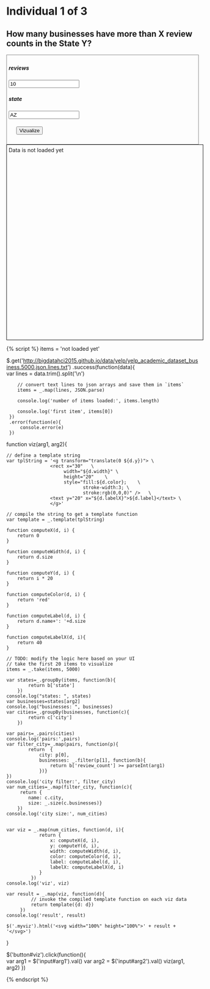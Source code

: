 # Individual 1 of 3

## How many businesses have more than X review counts in the State Y?

<div style="border:1px grey solid; padding:5px;">
    <div><h5>reviews</h5>
        <input id="arg1" type="text" value="10"/>
    </div>
    <div><h5>state</h5>
        <input id="arg2" type="text" value="AZ"/>
    </div>
    <div>
    </div>    
    <div style="margin:20px;">
        <button id="viz">Vizualize</button>
    </div>
</div>

<div class="myviz" style="width:100%; height:500px; border: 1px black solid; padding: 5px;">
Data is not loaded yet
</div>

{% script %}
items = 'not loaded yet'

$.get('http://bigdatahci2015.github.io/data/yelp/yelp_academic_dataset_business.5000.json.lines.txt')
    .success(function(data){        
        var lines = data.trim().split('\n')

        // convert text lines to json arrays and save them in `items`
        items = _.map(lines, JSON.parse)

        console.log('number of items loaded:', items.length)

        console.log('first item', items[0])
     })
     .error(function(e){
         console.error(e)
     })

function viz(arg1, arg2){    

    // define a template string
    var tplString = '<g transform="translate(0 ${d.y})"> \
                    <rect x="30"   \
                         width="${d.width}" \
                         height="20"    \
                         style="fill:${d.color};    \
                                stroke-width:3; \
                                stroke:rgb(0,0,0)" />   \
                    <text y="20" x="${d.labelX}">${d.label}</text> \
                    </g>'

    // compile the string to get a template function
    var template = _.template(tplString)

    function computeX(d, i) {
        return 0
    }

    function computeWidth(d, i) {        
        return d.size
    }

    function computeY(d, i) {
        return i * 20
    }

    function computeColor(d, i) {
        return 'red'
    }

    function computeLabel(d, i) {
        return d.name+': '+d.size
    }

    function computeLabelX(d, i){
        return 40
    }

    // TODO: modify the logic here based on your UI
    // take the first 20 items to visualize    
    items = _.take(items, 5000)

    var states=_.groupBy(items, function(b){
            return b['state']
        })
    console.log("states: ", states)
    var businesses=states[arg2]
    console.log("businesses: ", businesses)
    var cities=_.groupBy(businesses, function(c){
            return c['city']
        })

    var pairs=_.pairs(cities)
    console.log('pairs:',pairs)
    var filter_city=_.map(pairs, function(p){
            return  {
                city: p[0],
                businesses: _.filter(p[1], function(b){
                    return b['review_count'] >= parseInt(arg1)
                })}
    })
    console.log('city filter:', filter_city)
    var num_cities=_.map(filter_city, function(c){
         return {
            name: c.city,
            size: _.size(c.businesses)}
        })
    console.log('city size:', num_cities)


    var viz = _.map(num_cities, function(d, i){                
                return {
                    x: computeX(d, i),
                    y: computeY(d, i),
                    width: computeWidth(d, i),
                    color: computeColor(d, i),
                    label: computeLabel(d, i),
                    labelX: computeLabelX(d, i)
                }
             })
    console.log('viz', viz)

    var result = _.map(viz, function(d){
             // invoke the compiled template function on each viz data
             return template({d: d})
         })
    console.log('result', result)

    $('.myviz').html('<svg width="100%" height="100%">' + result + '</svg>')
}

$('button#viz').click(function(){    
    var arg1 = $('input#arg1').val()
    var arg2 = $('input#arg2').val()
    viz(arg1, arg2)
})  

{% endscript %}
